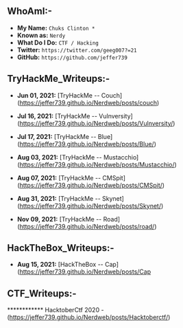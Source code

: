 
## WhoAmI:-


- **My Name:**    `Chuks Clinton *`
- **Known as:**   `Nerdy`
- **What Do I Do:**  `CTF / Hacking`
- **Twitter:**    `https://twitter.com/geeg007?=21`
- **GitHub:**     `https://github.com/jeffer739`


## **TryHackMe_Writeups:-**
- **Jun 01, 2021:** [TryHackMe -- Couch] (https://jeffer739.github.io/Nerdweb/posts/couch)

- **Jul 16, 2021:** [TryHackMe -- Vulnversity] (https://jeffer739.github.io/Nerdweb/posts/Vulnversity/)

- **Jul 17, 2021:** [TryHackMe -- Blue] (https://jeffer739.github.io/Nerdweb/posts/Blue/)

- **Aug 03, 2021:** [TryHackMe -- Mustacchio] (https://jeffer739.github.io/Nerdweb/posts/Mustacchio/)
- **Aug 07, 2021:** [TryHackMe -- CMSpit] (https://jeffer739.github.io/Nerdweb/posts/CMSpit/)
- **Aug 31, 2021:** [TryHackMe -- Skynet] (https://jeffer739.github.io/Nerdweb/posts/Skynet/)

- **Nov 09, 2021:** [TryHackMe -- Road] (https://jeffer739.github.io/Nerdweb/posts/road/)





## **HackTheBox_Writeups:-**
- **Aug 15, 2021:** [HackTheBox -- Cap] (https://jeffer739.github.io/Nerdweb/posts/Cap




## **CTF_Writeups:-** 
************  HacktoberCtf 2020 - (https://jeffer739.github.io/Nerdweb/posts/Hacktoberctf/) 
